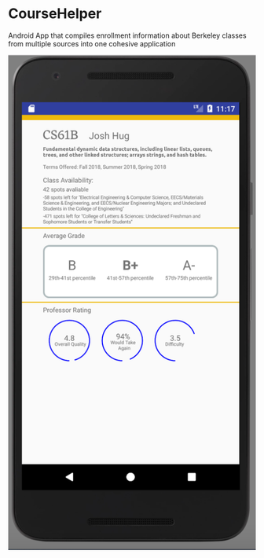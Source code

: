# CourseHelper
Android App that compiles enrollment information about Berkeley classes from multiple sources into one cohesive application

![Alt text](app/src/main/res/drawable/details.png?raw=true "Optional Title")
